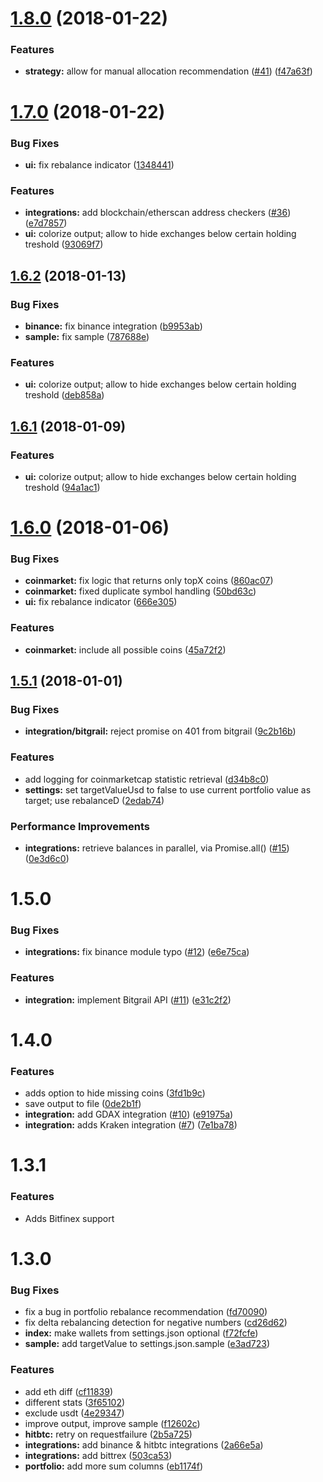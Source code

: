 <a name="1.8.0"></a>
# [1.8.0](https://github.com/benmarten/CryptoETF/compare/1.7.0...1.8.0) (2018-01-22)


### Features

* **strategy:** allow for manual allocation recommendation ([#41](https://github.com/benmarten/CryptoETF/issues/41)) ([f47a63f](https://github.com/benmarten/CryptoETF/commit/f47a63f))



<a name="1.7.0"></a>
# [1.7.0](https://github.com/benmarten/CryptoETF/compare/1.6.2...1.7.0) (2018-01-22)


### Bug Fixes

* **ui:** fix rebalance indicator ([1348441](https://github.com/benmarten/CryptoETF/commit/1348441))


### Features

* **integrations:** add blockchain/etherscan address checkers ([#36](https://github.com/benmarten/CryptoETF/issues/36)) ([e7d7857](https://github.com/benmarten/CryptoETF/commit/e7d7857))
* **ui:** colorize output; allow to hide exchanges below certain holding treshold ([93069f7](https://github.com/benmarten/CryptoETF/commit/93069f7))



<a name="1.6.2"></a>
## [1.6.2](https://github.com/benmarten/CryptoETF/compare/1.6.1...1.6.2) (2018-01-13)


### Bug Fixes

* **binance:** fix binance integration ([b9953ab](https://github.com/benmarten/CryptoETF/commit/b9953ab))
* **sample:** fix sample ([787688e](https://github.com/benmarten/CryptoETF/commit/787688e))


### Features

* **ui:** colorize output; allow to hide exchanges below certain holding treshold ([deb858a](https://github.com/benmarten/CryptoETF/commit/deb858a))



<a name="1.6.1"></a>
## [1.6.1](https://github.com/benmarten/CryptoETF/compare/1.6.0...1.6.1) (2018-01-09)


### Features

* **ui:** colorize output; allow to hide exchanges below certain holding treshold ([94a1ac1](https://github.com/benmarten/CryptoETF/commit/94a1ac1))



<a name="1.6.0"></a>
# [1.6.0](https://github.com/benmarten/CryptoETF/compare/1.5.1...1.6.0) (2018-01-06)


### Bug Fixes

* **coinmarket:** fix logic that returns only topX coins ([860ac07](https://github.com/benmarten/CryptoETF/commit/860ac07))
* **coinmarket:** fixed duplicate symbol handling ([50bd63c](https://github.com/benmarten/CryptoETF/commit/50bd63c))
* **ui:** fix rebalance indicator ([666e305](https://github.com/benmarten/CryptoETF/commit/666e305))


### Features

* **coinmarket:** include all possible coins ([45a72f2](https://github.com/benmarten/CryptoETF/commit/45a72f2))



<a name="1.5.1"></a>
## [1.5.1](https://github.com/benmarten/CryptoETF/compare/1.5.0...1.5.1) (2018-01-01)


### Bug Fixes

* **integration/bitgrail:** reject promise on 401 from bitgrail ([9c2b16b](https://github.com/benmarten/CryptoETF/commit/9c2b16b))


### Features

* add logging for coinmarketcap statistic retrieval ([d34b8c0](https://github.com/benmarten/CryptoETF/commit/d34b8c0))
* **settings:** set targetValueUsd to false to use current portfolio value as target; use rebalanceD ([2edab74](https://github.com/benmarten/CryptoETF/commit/2edab74))


### Performance Improvements

* **integrations:** retrieve balances in parallel, via Promise.all() ([#15](https://github.com/benmarten/CryptoETF/issues/15)) ([0e3d6c0](https://github.com/benmarten/CryptoETF/commit/0e3d6c0))



<a name=""></a>
#  1.5.0


### Bug Fixes

* **integrations:** fix binance module typo ([#12](https://github.com/benmarten/CryptoETF/issues/12)) ([e6e75ca](https://github.com/benmarten/CryptoETF/commit/e6e75ca))


### Features

* **integration:** implement Bitgrail API ([#11](https://github.com/benmarten/CryptoETF/issues/11)) ([e31c2f2](https://github.com/benmarten/CryptoETF/commit/e31c2f2))



<a name=""></a>
#  1.4.0


### Features

* adds option to hide missing coins ([3fd1b9c](https://github.com/benmarten/CryptoETF/commit/3fd1b9c))
* save output to file ([0de2b1f](https://github.com/benmarten/CryptoETF/commit/0de2b1f))
* **integration:** add GDAX integration ([#10](https://github.com/benmarten/CryptoETF/issues/10)) ([e91975a](https://github.com/benmarten/CryptoETF/commit/e91975a))
* **integration:** adds Kraken integration ([#7](https://github.com/benmarten/CryptoETF/issues/7)) ([7e1ba78](https://github.com/benmarten/CryptoETF/commit/7e1ba78))

<a name=""></a>
#  1.3.1


### Features

* Adds Bitfinex support

<a name=""></a>
#  1.3.0


### Bug Fixes

* fix a bug in portfolio rebalance recommendation ([fd70090](https://github.com/benmarten/CryptoETF/commit/fd70090))
* fix delta rebalancing detection for negative numbers ([cd26d62](https://github.com/benmarten/CryptoETF/commit/cd26d62))
* **index:** make wallets from settings.json optional ([f72fcfe](https://github.com/benmarten/CryptoETF/commit/f72fcfe))
* **sample:** add targetValue to settings.json.sample ([e3ad723](https://github.com/benmarten/CryptoETF/commit/e3ad723))


### Features

* add eth diff ([cf11839](https://github.com/benmarten/CryptoETF/commit/cf11839))
* different stats ([3f65102](https://github.com/benmarten/CryptoETF/commit/3f65102))
* exclude usdt ([4e29347](https://github.com/benmarten/CryptoETF/commit/4e29347))
* improve output, improve sample ([f12602c](https://github.com/benmarten/CryptoETF/commit/f12602c))
* **hitbtc:** retry on requestfailure ([2b5a725](https://github.com/benmarten/CryptoETF/commit/2b5a725))
* **integrations:** add binance & hitbtc integrations ([2a66e5a](https://github.com/benmarten/CryptoETF/commit/2a66e5a))
* **integrations:** add bittrex ([503ca53](https://github.com/benmarten/CryptoETF/commit/503ca53))
* **portfolio:** add more sum columns ([eb1174f](https://github.com/benmarten/CryptoETF/commit/eb1174f))



